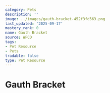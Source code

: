 ```yaml
---
category: Pets
description: ''
image: ../images/gauth-bracket-452f3fd563.png
last_updated: '2025-09-17'
mastery_rank: 0
name: Gauth Bracket
source: WFCD
tags:
- Pet Resource
- Pets
tradable: false
type: Pet Resource
---
```


# Gauth Bracket

